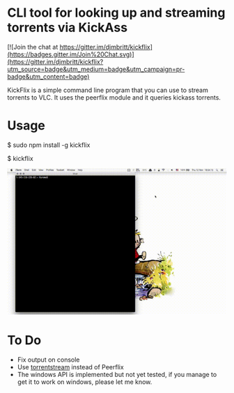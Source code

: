 # CLI tool for looking up and streaming torrents via KickAss

[![Join the chat at https://gitter.im/djmbritt/kickflix](https://badges.gitter.im/Join%20Chat.svg)](https://gitter.im/djmbritt/kickflix?utm_source=badge&utm_medium=badge&utm_campaign=pr-badge&utm_content=badge)

KickFlix is a simple command line program that you can use to stream torrents to VLC.
It uses the peerflix module and it queries kickass torrents.

# Usage
$ sudo npm install -g kickflix

$ kickflix

![KickFlix](/kickflix.gif)

# To Do

- Fix output on console
- Use [torrentstream](https://github.com/mafintosh/torrent-stream) instead of Peerflix
- The windows API is implemented but not yet tested, if you manage to get it to work on windows, please let me know.
